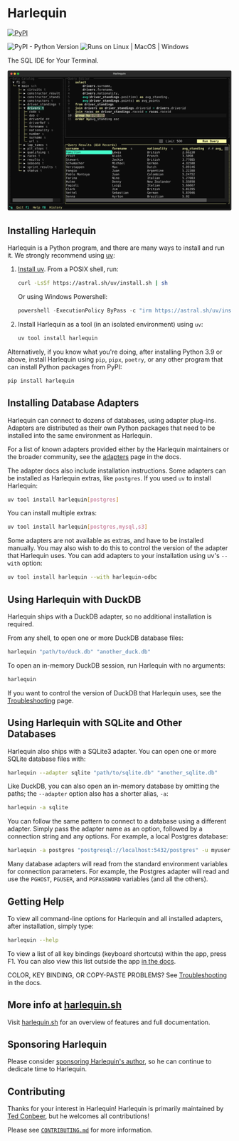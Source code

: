 # Harlequin

[![PyPI](https://img.shields.io/pypi/v/harlequin)](https://pypi.org/project/harlequin/)

![PyPI - Python Version](https://img.shields.io/pypi/pyversions/harlequin)
![Runs on Linux | MacOS | Windows](https://img.shields.io/badge/runs%20on-Linux%20%7C%20MacOS%20%7C%20Windows-blue)

The SQL IDE for Your Terminal.

![Harlequin](./harlequin.svg)

## Installing Harlequin

Harlequin is a Python program, and there are many ways to install and run it. We strongly recommend using [uv](https://docs.astral.sh/uv):

1. [Install uv](https://docs.astral.sh/uv/getting-started/installation/#standalone-installer). From a POSIX shell, run:

    ```bash
    curl -LsSf https://astral.sh/uv/install.sh | sh
    ```
    Or using Windows Powershell:

    ```powershell
    powershell -ExecutionPolicy ByPass -c "irm https://astral.sh/uv/install.ps1 | iex"
    ```
2. Install Harlequin as a tool (in an isolated environment) using `uv`:

    ```bash
    uv tool install harlequin
    ```

Alternatively, if you know what you're doing, after installing Python 3.9 or above, install Harlequin using `pip`, `pipx`, `poetry`, or any other program that can install Python packages from PyPI:

```bash
pip install harlequin
```

## Installing Database Adapters

Harlequin can connect to dozens of databases, using adapter plug-ins. Adapters are distributed as their own Python packages that need to be installed into the same environment as Harlequin.

For a list of known adapters provided either by the Harlequin maintainers or the broader community, see the [adapters](https://harlequin.sh/docs/adapters) page in the docs.

The adapter docs also include installation instructions. Some adapters can be installed as Harlequin extras, like `postgres`. If you used `uv` to install Harlequin:

```bash
uv tool install harlequin[postgres]
```

You can install multiple extras:

```bash
uv tool install harlequin[postgres,mysql,s3]
```

Some adapters are not available as extras, and have to be installed manually. You may also wish to do this to control the version of the adapter that Harlequin uses. You can add adapters to your installation using uv's `--with` option:

```bash
uv tool install harlequin --with harlequin-odbc
```

## Using Harlequin with DuckDB

Harlequin ships with a DuckDB adapter, so no additional installation is required.

From any shell, to open one or more DuckDB database files:

```bash
harlequin "path/to/duck.db" "another_duck.db"
```

To open an in-memory DuckDB session, run Harlequin with no arguments:

```bash
harlequin
```

If you want to control the version of DuckDB that Harlequin uses, see the [Troubleshooting](https://harlequin.sh/docs/troubleshooting/duckdb-version-mismatch) page.

## Using Harlequin with SQLite and Other Databases

Harlequin also ships with a SQLite3 adapter. You can open one or more SQLite database files with:

```bash
harlequin --adapter sqlite "path/to/sqlite.db" "another_sqlite.db"
```

Like DuckDB, you can also open an in-memory database by omitting the paths; the `--adapter` option also has a shorter alias, `-a`:

```bash
harlequin -a sqlite
```

You can follow the same pattern to connect to a database using a different adapter. Simply pass the adapter name as an option, followed by a connection string and any options. For example, a local Postgres database:

```bash
harlequin -a postgres "postgresql://localhost:5432/postgres" -u myuser
```

Many database adapters will read from the standard environment variables for connection parameters. For example, the Postgres adapter will read and use the `PGHOST`, `PGUSER`, and `PGPASSWORD` variables (and all the others).

## Getting Help

To view all command-line options for Harlequin and all installed adapters, after installation, simply type:

```bash
harlequin --help
```

To view a list of all key bindings (keyboard shortcuts) within the app, press <Key>F1</Key>. You can also view this list outside the app [in the docs](https://harlequin.sh/docs/bindings).

COLOR, KEY BINDING, OR COPY-PASTE PROBLEMS? See [Troubleshooting](https://harlequin.sh/docs/troubleshooting/index) in the docs. 

## More info at [harlequin.sh](https://harlequin.sh)

Visit [harlequin.sh](https://harlequin.sh) for an overview of features and full documentation.

## Sponsoring Harlequin

Please consider [sponsoring Harlequin's author](https://github.com/sponsors/tconbeer), so he can continue to dedicate time to Harlequin.

## Contributing

Thanks for your interest in Harlequin! Harlequin is primarily maintained by [Ted Conbeer](https://github.com/tconbeer), but he welcomes all contributions!

Please see [`CONTRIBUTING.md`](./CONTRIBUTING.md) for more information.
